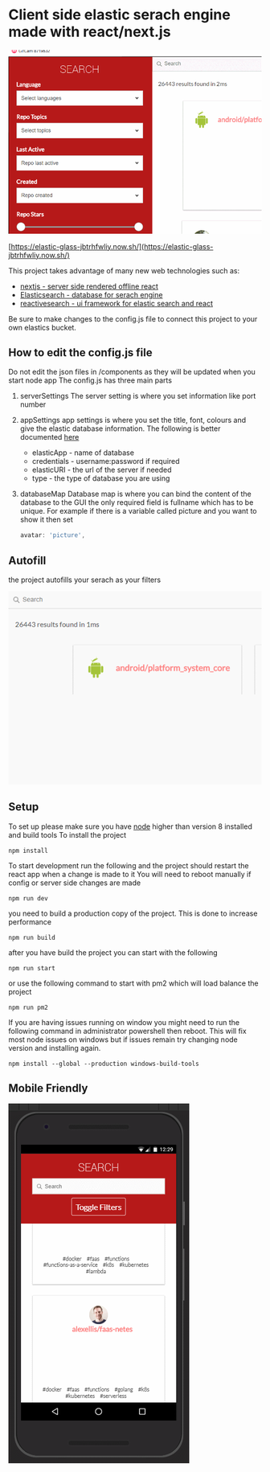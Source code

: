 # Client side elastic serach engine made with react/next.js
![demo](/image1.gif "Demo of serach filters")

[https://elastic-glass-jbtrhfwliy.now.sh/](https://elastic-glass-jbtrhfwliy.now.sh/)

This project takes advantage of many new web technologies such as:
* [nextjs - server side rendered offline react](https://nextjs.org/)
* [Elasticsearch - database for serach engine](https://www.elastic.co/)
* [reactivesearch - ui framework for elastic search and react](https://opensource.appbase.io/reactivesearch/)

Be sure to make changes to the config.js file to connect this project to your own elastics bucket.
## How to edit the config.js file
Do not edit the json files in /components as they will be updated when you start node app
The config.js has three main parts
1. serverSettings
  The server setting is where you set information like port number
2. appSettings
  app settings is where you set the title, font, colours and give the elastic database information.
  The following is better documented [here](https://opensource.appbase.io/reactive-manual/getting-started/reactivebase.html)
    * elasticApp - name of database
    * credentials - username:password if required
    * elasticURI - the url of the server if needed
    * type - the type of database you are using

3. databaseMap
    Database map is where you can bind the content of the database to the GUI
    the only required field is fullname which has to be unique.
    For example if there is a variable called picture  and you want to show it then set
    ```javascript
    avatar: 'picture',
    ```
## Autofill
the project autofills your serach as your filters

![autofill](/image3.gif "Autofill demo")
## Setup
To set up please make sure you have [node](https://nodejs.org/en/) higher than version 8 installed and build tools
To install the project
```
npm install
```
To start development run the following and the project should restart the react app when a change is made to it
You will need to reboot manually if config or server side changes are made
```
npm run dev
```
you need to build a production copy of the project. This is done to increase performance
```
npm run build
```
after you have build the project you can start with the following
```
npm run start
```
or use the following command to start with pm2 which will load balance the project
```
npm run pm2
```
If you are having issues running on window you might need to run the following command in administrator powershell then reboot. This will fix most node issues on windows but if issues remain try changing node version and installing again.
```
npm install --global --production windows-build-tools
```
## Mobile Friendly
![mobile](/image2.gif "Demo of serach filters on mobile")

